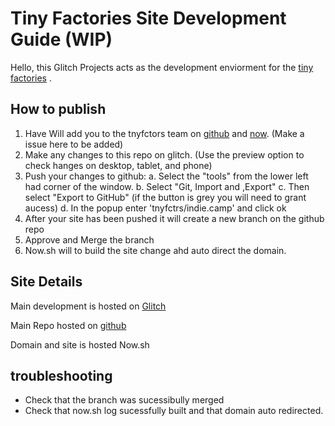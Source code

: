 # Tiny Factories Site Development Guide (WIP)


Hello, this Glitch Projects acts as the development enviorment for the [tiny factories]() . 



## How to publish

1. Have Will add you to the tnyfctors team on [github](https://github.com) and [now](https://zeit.co/now). (Make a issue here to be added)
2. Make any changes to this repo on glitch. (Use the preview option to check hanges on desktop, tablet, and phone)
3. Push your changes to github:
  a. Select the "tools" from the lower left had corner of the window.
  b. Select "Git, Import and ,Export"
  c. Then select "Export to GitHub" (if the button is grey you will need to grant aucess)
  d. In the popup enter 'tnyfctrs/indie.camp' and click ok
4. After your site has been pushed it will create a new branch on the github repo
5. Approve and Merge the branch
6. Now.sh will to build the site change ahd auto direct the domain.

  
  
  
  
  
  
  
## Site Details

Main development is hosted on [Glitch]()

Main Repo hosted on [github]()

Domain and site is hosted Now.sh


## troubleshooting
- Check that the branch was sucessibully merged
- Check that now.sh log sucessfully built and that domain auto redirected.